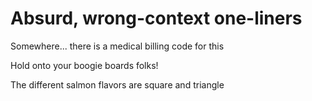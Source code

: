 # Absurd, wrong-context one-liners

Somewhere... there is a medical billing code for this

Hold onto your boogie boards folks!

The different salmon flavors are square and triangle
